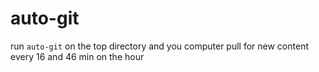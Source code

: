 # auto-git
run `auto-git` on the top directory and you computer pull for new content every 16 and 46 min on the hour 

